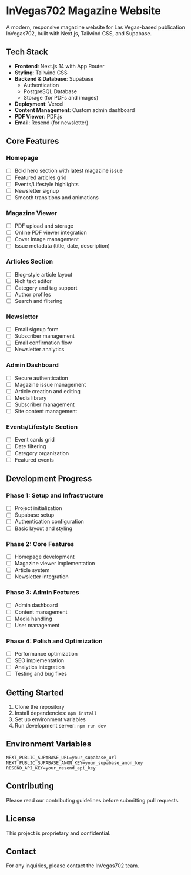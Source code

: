 # InVegas702 Magazine Website

A modern, responsive magazine website for Las Vegas-based publication InVegas702, built with Next.js, Tailwind CSS, and Supabase.

## Tech Stack

- **Frontend**: Next.js 14 with App Router
- **Styling**: Tailwind CSS
- **Backend & Database**: Supabase
  - Authentication
  - PostgreSQL Database
  - Storage (for PDFs and images)
- **Deployment**: Vercel
- **Content Management**: Custom admin dashboard
- **PDF Viewer**: PDF.js
- **Email**: Resend (for newsletter)

## Core Features

### Homepage
- [ ] Bold hero section with latest magazine issue
- [ ] Featured articles grid
- [ ] Events/Lifestyle highlights
- [ ] Newsletter signup
- [ ] Smooth transitions and animations

### Magazine Viewer
- [ ] PDF upload and storage
- [ ] Online PDF viewer integration
- [ ] Cover image management
- [ ] Issue metadata (title, date, description)

### Articles Section
- [ ] Blog-style article layout
- [ ] Rich text editor
- [ ] Category and tag support
- [ ] Author profiles
- [ ] Search and filtering

### Newsletter
- [ ] Email signup form
- [ ] Subscriber management
- [ ] Email confirmation flow
- [ ] Newsletter analytics

### Admin Dashboard
- [ ] Secure authentication
- [ ] Magazine issue management
- [ ] Article creation and editing
- [ ] Media library
- [ ] Subscriber management
- [ ] Site content management

### Events/Lifestyle Section
- [ ] Event cards grid
- [ ] Date filtering
- [ ] Category organization
- [ ] Featured events

## Development Progress

### Phase 1: Setup and Infrastructure
- [ ] Project initialization
- [ ] Supabase setup
- [ ] Authentication configuration
- [ ] Basic layout and styling

### Phase 2: Core Features
- [ ] Homepage development
- [ ] Magazine viewer implementation
- [ ] Article system
- [ ] Newsletter integration

### Phase 3: Admin Features
- [ ] Admin dashboard
- [ ] Content management
- [ ] Media handling
- [ ] User management

### Phase 4: Polish and Optimization
- [ ] Performance optimization
- [ ] SEO implementation
- [ ] Analytics integration
- [ ] Testing and bug fixes

## Getting Started

1. Clone the repository
2. Install dependencies: `npm install`
3. Set up environment variables
4. Run development server: `npm run dev`

## Environment Variables

```env
NEXT_PUBLIC_SUPABASE_URL=your_supabase_url
NEXT_PUBLIC_SUPABASE_ANON_KEY=your_supabase_anon_key
RESEND_API_KEY=your_resend_api_key
```

## Contributing

Please read our contributing guidelines before submitting pull requests.

## License

This project is proprietary and confidential.

## Contact

For any inquiries, please contact the InVegas702 team. 